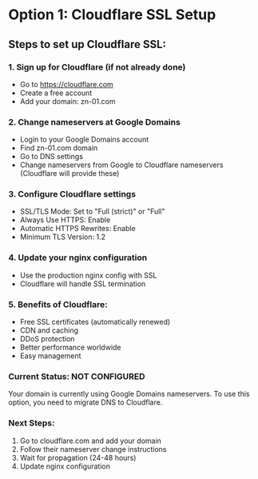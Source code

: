 # Option 1: Cloudflare SSL Setup

## Steps to set up Cloudflare SSL:

### 1. Sign up for Cloudflare (if not already done)
- Go to https://cloudflare.com
- Create a free account
- Add your domain: zn-01.com

### 2. Change nameservers at Google Domains
- Login to your Google Domains account
- Find zn-01.com domain
- Go to DNS settings
- Change nameservers from Google to Cloudflare nameservers (Cloudflare will provide these)

### 3. Configure Cloudflare settings
- SSL/TLS Mode: Set to "Full (strict)" or "Full"
- Always Use HTTPS: Enable
- Automatic HTTPS Rewrites: Enable
- Minimum TLS Version: 1.2

### 4. Update your nginx configuration
- Use the production nginx config with SSL
- Cloudflare will handle SSL termination

### 5. Benefits of Cloudflare:
- Free SSL certificates (automatically renewed)
- CDN and caching
- DDoS protection
- Better performance worldwide
- Easy management

### Current Status: NOT CONFIGURED
Your domain is currently using Google Domains nameservers.
To use this option, you need to migrate DNS to Cloudflare.

### Next Steps:
1. Go to cloudflare.com and add your domain
2. Follow their nameserver change instructions
3. Wait for propagation (24-48 hours)
4. Update nginx configuration